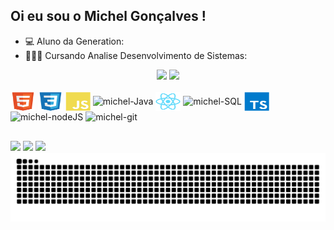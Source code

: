 ## Oi eu sou o Michel Gonçalves !

- 💻 Aluno da Generation: 
- 👨🏾‍🎓 Cursando Analise Desenvolvimento de Sistemas:



<div align="center">
   <img height="180em" src="https://github-readme-stats.vercel.app/api?username=Michel9406&show_icons=true&theme=holi&include_all_commits=true&count_private=true"/>
<img height="180em" src="https://github-readme-stats.vercel.app/api/top-langs/?username=Michel9406&layout=compact&langs_count=7&theme=holi"/>

</div>

<div style="display: inline_block"><br>
   <img align="center" alt="michel-HTML" height="30" width="40" src="https://raw.githubusercontent.com/devicons/devicon/master/icons/html5/html5-original.svg">
   <img align="center" alt="michel-CSS" height="30" width="40" src="https://raw.githubusercontent.com/devicons/devicon/master/icons/css3/css3-original.svg">
   <img align="center" alt="michel-Js" height="30" width="40" src="https://raw.githubusercontent.com/devicons/devicon/master/icons/javascript/javascript-plain.svg">
   <img align="center" alt="michel-Java" height="40" width="40" src="https://cdn.jsdelivr.net/gh/devicons/devicon@latest/icons/java/java-original-wordmark.svg">
   <img align="center" alt="michel-React" height="30" width="40" src="https://raw.githubusercontent.com/devicons/devicon/master/icons/react/react-original.svg">
   <img align="center" alt="michel-SQL" height="40" width="40" src="https://cdn.jsdelivr.net/gh/devicons/devicon@latest/icons/mysql/mysql-original-wordmark.svg">                   
   <img align="center" alt="michel-Ts" height="30" width="40" src="https://raw.githubusercontent.com/devicons/devicon/master/icons/typescript/typescript-plain.svg">
   <img align="center" alt="michel-nodeJS" height="50" width="50" src="https://cdn.jsdelivr.net/gh/devicons/devicon@latest/icons/nodejs/nodejs-original-wordmark.svg"> 
   <img align="center" alt="michel-git" height="40" width="40" src="https://cdn.jsdelivr.net/gh/devicons/devicon@latest/icons/git/git-original-wordmark.svg">
</div>
  
  ##

<div> 
 <a href="https://www.linkedin.com/in/michelgon%C3%A7alvess/" target="_blank"><img src="https://img.shields.io/badge/-LinkedIn-%230077B5?style=for-the-badge&logo=linkedin&logoColor=white" target="_blank"></a> 
  <a href="https://discord.com/channels/@me" target="_blank"><img src="https://img.shields.io/badge/Discord-7289DA?style=for-the-badge&logo=discord&logoColor=white" target="_blank"></a> 
  <a href = "mailto:michel9406@hotmail.com"><img src="https://img.shields.io/badge/-Gmail-%23333?style=for-the-badge&logo=gmail&logoColor=white" target="_blank"></a>
  
<picture>
  <source media="(prefers-color-scheme: dark)" srcset="https://raw.githubusercontent.com/Michel9406/Michel9406/output/github-contribution-grid-snake-dark.svg">
  <source media="(prefers-color-scheme: light)" srcset="https://raw.githubusercontent.com/Michel9406/Michel9406/output/github-contribution-grid-snake.svg">
  <img alt="github contribution grid snake animation" src="https://raw.githubusercontent.com/Michel9406/Michel9406/output/github-contribution-grid-snake.svg">
</picture>



